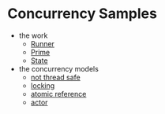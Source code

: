 # Concurrency Samples
- the work
    - [Runner](domain/src/main/scala/com/seanshubin/concurrency/samples/domain/Runner.scala)
    - [Prime](domain/src/main/scala/com/seanshubin/concurrency/samples/domain/Prime.scala)
    - [State](domain/src/main/scala/com/seanshubin/concurrency/samples/domain/State.scala)
- the concurrency models
    - [not thread safe](not-thread-safe/src/main/scala/com/seanshubin/concurrency/samples/notthreadsafe/StatefulNotThreadSafe.scala)
    - [locking](locking/src/main/scala/com/seanshubin/concurrency/samples/locking/StatefulWithLocking.scala)
    - [atomic reference](atomic-reference/src/main/scala/com/seanshubin/concurrency/samples/atomicreference/StatefulWithAtomicReference.scala)
    - [actor](actor/src/main/scala/com/seanshubin/concurrency/samples/actor/StatefulBehavior.scala)
